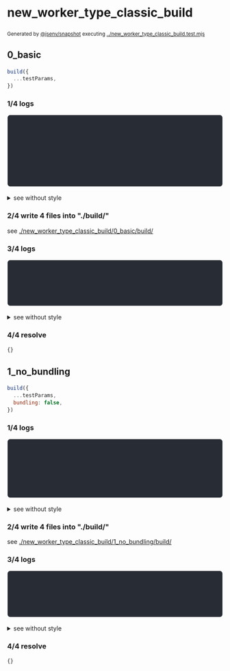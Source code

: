 # new_worker_type_classic_build

<sub>
  Generated by <a href="https://github.com/jsenv/core/tree/main/packages/independent/snapshot">@jsenv/snapshot</a> executing <a href="../new_worker_type_classic_build.test.mjs">../new_worker_type_classic_build.test.mjs</a>
</sub>

## 0_basic

```js
build({
  ...testParams,
})
```

### 1/4 logs

![img](new_worker_type_classic_build/0_basic/log_group.svg)

<details>
  <summary>see without style</summary>

```console

build "./main.html"
⠋ generate source graph
✔ generate source graph (done in <X> second)
⠋ bundle "js_module"
✔ bundle "js_module" (done in <X> second)
⠋ generate build graph
✔ generate build graph (done in <X> second)
⠋ write files in build directory

```

</details>


### 2/4 write 4 files into "./build/"

see [./new_worker_type_classic_build/0_basic/build/](./new_worker_type_classic_build/0_basic/build/)

### 3/4 logs

![img](new_worker_type_classic_build/0_basic/log_group_1.svg)

<details>
  <summary>see without style</summary>

```console
✔ write files in build directory (done in <X> second)
--- build files ---  
- html : 1 (17.1 kB / 90 %)
- js   : 3 (1.8 kB / 10 %)
- total: 4 (19 kB / 100 %)
--------------------
```

</details>


### 4/4 resolve

```js
{}
```

## 1_no_bundling

```js
build({
  ...testParams,
  bundling: false,
})
```

### 1/4 logs

![img](new_worker_type_classic_build/1_no_bundling/log_group.svg)

<details>
  <summary>see without style</summary>

```console

build "./main.html"
⠋ generate source graph
✔ generate source graph (done in <X> second)
⠋ generate build graph
✔ generate build graph (done in <X> second)
⠋ write files in build directory

```

</details>


### 2/4 write 4 files into "./build/"

see [./new_worker_type_classic_build/1_no_bundling/build/](./new_worker_type_classic_build/1_no_bundling/build/)

### 3/4 logs

![img](new_worker_type_classic_build/1_no_bundling/log_group_1.svg)

<details>
  <summary>see without style</summary>

```console
✔ write files in build directory (done in <X> second)
--- build files ---  
- html : 1 (17.1 kB / 90 %)
- js   : 3 (1.8 kB / 10 %)
- total: 4 (19 kB / 100 %)
--------------------
```

</details>


### 4/4 resolve

```js
{}
```